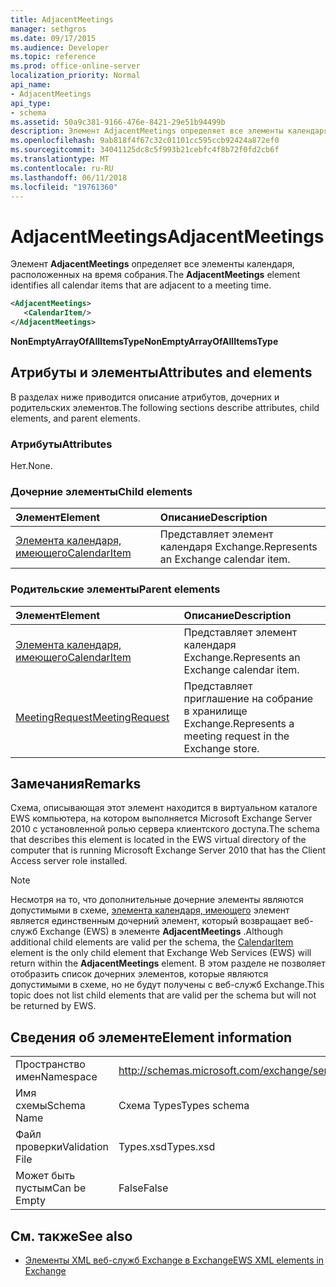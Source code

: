 ```yaml
---
title: AdjacentMeetings
manager: sethgros
ms.date: 09/17/2015
ms.audience: Developer
ms.topic: reference
ms.prod: office-online-server
localization_priority: Normal
api_name:
- AdjacentMeetings
api_type:
- schema
ms.assetid: 50a9c381-9166-476e-8421-29e51b94499b
description: Элемент AdjacentMeetings определяет все элементы календаря, расположенных на время собрания.
ms.openlocfilehash: 9ab818f4f67c32c01101cc595ccb92424a872ef0
ms.sourcegitcommit: 34041125dc8c5f993b21cebfc4f8b72f0fd2cb6f
ms.translationtype: MT
ms.contentlocale: ru-RU
ms.lasthandoff: 06/11/2018
ms.locfileid: "19761360"
---
```

# <a name="adjacentmeetings"></a><span data-ttu-id="15509-103">AdjacentMeetings</span><span class="sxs-lookup"><span data-stu-id="15509-103">AdjacentMeetings</span></span>

<span data-ttu-id="15509-104">Элемент **AdjacentMeetings** определяет все элементы календаря, расположенных на время собрания.</span><span class="sxs-lookup"><span data-stu-id="15509-104">The **AdjacentMeetings** element identifies all calendar items that are adjacent to a meeting time.</span></span> 
  
```xml
<AdjacentMeetings>
   <CalendarItem/>
</AdjacentMeetings>
```

 <span data-ttu-id="15509-105">**NonEmptyArrayOfAllItemsType**</span><span class="sxs-lookup"><span data-stu-id="15509-105">**NonEmptyArrayOfAllItemsType**</span></span>
## <a name="attributes-and-elements"></a><span data-ttu-id="15509-106">Атрибуты и элементы</span><span class="sxs-lookup"><span data-stu-id="15509-106">Attributes and elements</span></span>

<span data-ttu-id="15509-107">В разделах ниже приводится описание атрибутов, дочерних и родительских элементов.</span><span class="sxs-lookup"><span data-stu-id="15509-107">The following sections describe attributes, child elements, and parent elements.</span></span>
  
### <a name="attributes"></a><span data-ttu-id="15509-108">Атрибуты</span><span class="sxs-lookup"><span data-stu-id="15509-108">Attributes</span></span>

<span data-ttu-id="15509-109">Нет.</span><span class="sxs-lookup"><span data-stu-id="15509-109">None.</span></span>
  
### <a name="child-elements"></a><span data-ttu-id="15509-110">Дочерние элементы</span><span class="sxs-lookup"><span data-stu-id="15509-110">Child elements</span></span>

|<span data-ttu-id="15509-111">**Элемент**</span><span class="sxs-lookup"><span data-stu-id="15509-111">**Element**</span></span>|<span data-ttu-id="15509-112">**Описание**</span><span class="sxs-lookup"><span data-stu-id="15509-112">**Description**</span></span>|
|:-----|:-----|
|[<span data-ttu-id="15509-113">Элемента календаря, имеющего</span><span class="sxs-lookup"><span data-stu-id="15509-113">CalendarItem</span></span>](calendaritem.md) <br/> |<span data-ttu-id="15509-114">Представляет элемент календаря Exchange.</span><span class="sxs-lookup"><span data-stu-id="15509-114">Represents an Exchange calendar item.</span></span>  <br/> |
   
### <a name="parent-elements"></a><span data-ttu-id="15509-115">Родительские элементы</span><span class="sxs-lookup"><span data-stu-id="15509-115">Parent elements</span></span>

|<span data-ttu-id="15509-116">**Элемент**</span><span class="sxs-lookup"><span data-stu-id="15509-116">**Element**</span></span>|<span data-ttu-id="15509-117">**Описание**</span><span class="sxs-lookup"><span data-stu-id="15509-117">**Description**</span></span>|
|:-----|:-----|
|[<span data-ttu-id="15509-118">Элемента календаря, имеющего</span><span class="sxs-lookup"><span data-stu-id="15509-118">CalendarItem</span></span>](calendaritem.md) <br/> |<span data-ttu-id="15509-119">Представляет элемент календаря Exchange.</span><span class="sxs-lookup"><span data-stu-id="15509-119">Represents an Exchange calendar item.</span></span>  <br/> |
|[<span data-ttu-id="15509-120">MeetingRequest</span><span class="sxs-lookup"><span data-stu-id="15509-120">MeetingRequest</span></span>](meetingrequest.md) <br/> |<span data-ttu-id="15509-121">Представляет приглашение на собрание в хранилище Exchange.</span><span class="sxs-lookup"><span data-stu-id="15509-121">Represents a meeting request in the Exchange store.</span></span>  <br/> |
   
## <a name="remarks"></a><span data-ttu-id="15509-122">Замечания</span><span class="sxs-lookup"><span data-stu-id="15509-122">Remarks</span></span>

<span data-ttu-id="15509-123">Схема, описывающая этот элемент находится в виртуальном каталоге EWS компьютера, на котором выполняется Microsoft Exchange Server 2010 с установленной ролью сервера клиентского доступа.</span><span class="sxs-lookup"><span data-stu-id="15509-123">The schema that describes this element is located in the EWS virtual directory of the computer that is running Microsoft Exchange Server 2010 that has the Client Access server role installed.</span></span>
  
> [!NOTE]
> <span data-ttu-id="15509-124">Несмотря на то, что дополнительные дочерние элементы являются допустимыми в схеме, [элемента календаря, имеющего](calendaritem.md) элемент является единственным дочерний элемент, который возвращает веб-служб Exchange (EWS) в элементе **AdjacentMeetings** .</span><span class="sxs-lookup"><span data-stu-id="15509-124">Although additional child elements are valid per the schema, the [CalendarItem](calendaritem.md) element is the only child element that Exchange Web Services (EWS) will return within the **AdjacentMeetings** element.</span></span> <span data-ttu-id="15509-125">В этом разделе не позволяет отобразить список дочерних элементов, которые являются допустимыми в схеме, но не будут получены с веб-служб Exchange.</span><span class="sxs-lookup"><span data-stu-id="15509-125">This topic does not list child elements that are valid per the schema but will not be returned by EWS.</span></span> 
  
## <a name="element-information"></a><span data-ttu-id="15509-126">Сведения об элементе</span><span class="sxs-lookup"><span data-stu-id="15509-126">Element information</span></span>

|||
|:-----|:-----|
|<span data-ttu-id="15509-127">Пространство имен</span><span class="sxs-lookup"><span data-stu-id="15509-127">Namespace</span></span>  <br/> |http://schemas.microsoft.com/exchange/services/2006/types  <br/> |
|<span data-ttu-id="15509-128">Имя схемы</span><span class="sxs-lookup"><span data-stu-id="15509-128">Schema Name</span></span>  <br/> |<span data-ttu-id="15509-129">Схема Types</span><span class="sxs-lookup"><span data-stu-id="15509-129">Types schema</span></span>  <br/> |
|<span data-ttu-id="15509-130">Файл проверки</span><span class="sxs-lookup"><span data-stu-id="15509-130">Validation File</span></span>  <br/> |<span data-ttu-id="15509-131">Types.xsd</span><span class="sxs-lookup"><span data-stu-id="15509-131">Types.xsd</span></span>  <br/> |
|<span data-ttu-id="15509-132">Может быть пустым</span><span class="sxs-lookup"><span data-stu-id="15509-132">Can be Empty</span></span>  <br/> |<span data-ttu-id="15509-133">False</span><span class="sxs-lookup"><span data-stu-id="15509-133">False</span></span>  <br/> |
   
## <a name="see-also"></a><span data-ttu-id="15509-134">См. также</span><span class="sxs-lookup"><span data-stu-id="15509-134">See also</span></span>

- [<span data-ttu-id="15509-135">Элементы XML веб-служб Exchange в Exchange</span><span class="sxs-lookup"><span data-stu-id="15509-135">EWS XML elements in Exchange</span></span>](ews-xml-elements-in-exchange.md)

